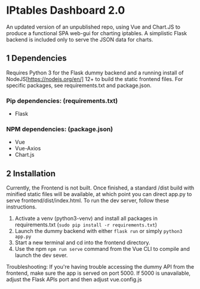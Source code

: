 # IPtables Dashboard 2.0

An updated version of an unpublished repo, using Vue and Chart.JS to produce a functional SPA web-gui for charting iptables. A simplistic Flask backend is included only to serve the JSON data for charts.

## 1 Dependencies

Requires Python 3 for the Flask dummy backend and a running install of NodeJS[https://nodejs.org/en/] 12+ to build the static frontend files. For specific packages, see requirements.txt and package.json.

### Pip dependencies: (requirements.txt)

* Flask

### NPM dependencies: (package.json)

* Vue
* Vue-Axios
* Chart.js

## 2 Installation

Currently, the Frontend is not built. Once finished, a standard /dist build with minified static files will be available, at which point you can direct app.py to serve frontend/dist/index.html. To run the dev server, follow these instructions.

1. Activate a venv (python3-venv) and install all packages in requirements.txt (`sudo pip install -r requirements.txt`)
2. Launch the dummy backend with either `flask run` or simply `python3 app.py`
3. Start a new terminal and cd into the frontend directory.
4. Use the npm `npm run serve` command from the Vue CLI to compile and launch the dev sever.

Troubleshooting: If you're having trouble accessing the dummy API from the frontend, make sure the app is served on port 5000. If 5000 is unavailable, adjust the Flask APIs port and then adjust vue.config.js
